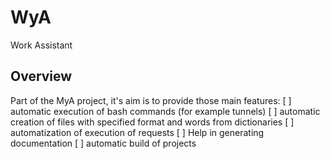 # WyA
Work Assistant

## Overview

Part of the MyA project, it's aim is to provide those main features:
[ ] automatic execution of bash commands (for example tunnels)
[ ] automatic creation of files with specified format and words from dictionaries
[ ] automatization of execution of requests
[ ] Help in generating documentation
[ ] automatic build of projects
